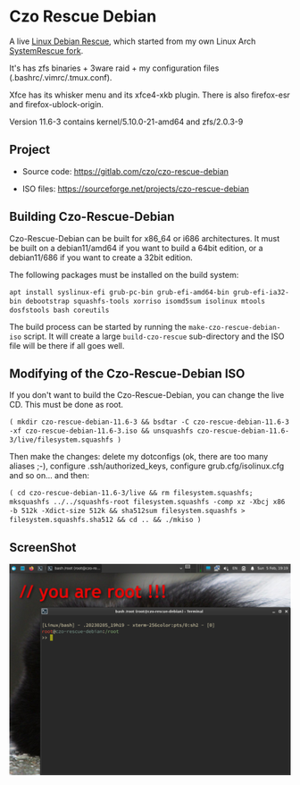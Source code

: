 <!--
Filename: README.md
Author: Olivier Sirol <czo@free.fr>
License: GPL-2.0 (http://www.gnu.org/copyleft)
File Created: 30 December 2022
Last Modified: Saturday 25 February 2023, 10:59
Edit Time: 0:34:52
Description:

Copyright: (C) 2022, 2023 Olivier Sirol <czo@free.fr>
-->

# Czo Rescue Debian

A live [Linux Debian Rescue](https://gitlab.com/czo/czo-rescue-debian), which started from my own Linux Arch [SystemRescue fork](https://gitlab.com/czo/czo-system-rescue).

It's has zfs binaries + 3ware raid + my configuration files (.bashrc/.vimrc/.tmux.conf).

Xfce has its whisker menu and its xfce4-xkb plugin. There is also firefox-esr and firefox-ublock-origin.

Version 11.6-3 contains kernel/5.10.0-21-amd64 and zfs/2.0.3-9

## Project

* Source code: https://gitlab.com/czo/czo-rescue-debian

* ISO files: https://sourceforge.net/projects/czo-rescue-debian

## Building Czo-Rescue-Debian

Czo-Rescue-Debian can be built for x86_64 or i686 architectures. It must be built
on a debian11/amd64 if you want to build a 64bit edition, or a debian11/686
if you want to create a 32bit edition.

The following packages must be installed on the build system:

    apt install syslinux-efi grub-pc-bin grub-efi-amd64-bin grub-efi-ia32-bin debootstrap squashfs-tools xorriso isomd5sum isolinux mtools dosfstools bash coreutils

The build process can be started by running the `make-czo-rescue-debian-iso` script.
It will create a large `build-czo-rescue` sub-directory and the ISO file will be there
if all goes well.

## Modifying of the Czo-Rescue-Debian ISO

If you don't want to build the Czo-Rescue-Debian, you can change the live CD. This must be done as root.

    ( mkdir czo-rescue-debian-11.6-3 && bsdtar -C czo-rescue-debian-11.6-3 -xf czo-rescue-debian-11.6-3.iso && unsquashfs czo-rescue-debian-11.6-3/live/filesystem.squashfs )

Then make the changes: delete my dotconfigs (ok, there are too many aliases ;-), configure .ssh/authorized_keys, configure grub.cfg/isolinux.cfg and so on... and then:

    ( cd czo-rescue-debian-11.6-3/live && rm filesystem.squashfs; mksquashfs ../../squashfs-root filesystem.squashfs -comp xz -Xbcj x86 -b 512k -Xdict-size 512k && sha512sum filesystem.squashfs > filesystem.squashfs.sha512 && cd .. && ./mkiso )


## ScreenShot

![Img Screenshot](store/czo-rescue-debian-terminal.png)
